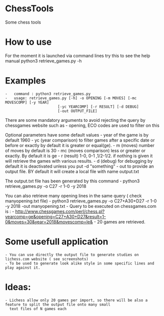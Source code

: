 # ChessTools
Some chess tools

# How to use 
For the moment it is launched via command lines try this to see the help manual
    python3 retrieve_games.py -h

# Examples

    -   command : python3 retrieve_games.py
    -   usage: retrieve_games.py [-h] -o OPENING [-m MOVES] [-mc MOVESCOMP] [-y YEAR]
                            [-yc YEARCOMP] [-r RESULT] [-d DEBUG]
                            [-out OUTPUT_FILE]
There are some mandatory arguments to avoid rejecting the query by chessgames website such as 
    -   opening, ECO codes are used to filter on this

Optional parameters have some default values 
    -   year of the game is by default 1960
    -   yc (year comparison) to filter games after a specific date or before or exactly by default it is greater or equal(ge).
    -   m (moves) number of moves by default is 30
    -   mc (moves comparison) less or greater or exactly. By default it is ge
    -   r (result) 1-0, 0-1 ,1/2-1/2. if nothing is given it will retrieve the games with various results.
    -   d (debug) for debugging by default it is deactivated unless you put -d "something"
    -   out to provide an output file. BY default it will create a local file with name output.txt

The output.txt file has been generated by this command
    -  python3 retrieve_games.py -o C27 -r 1-0 -y 2018

You can also retrieve many opening lines in the same query ( check manyopening.txt file)
    -  python3 retrieve_games.py -o C27+A30+D27 -r 1-0 -y 2018 -out manyopening.txt
    -  Query to be executed on chessgames.com is : 
    -  http://www.chessgames.com/perl/chess.pl?yearcomp=ge&opening=C27+A30+D27&result=1-0&moves=30&year=2018&movescomp=le&
    -  20  games are retrieved.
     
# Some usefull application
    - You can use directly the output file to generate studies on lichess.com website ( see screenshots)
    - To be used to generate look alike style in some specific lines and play against it.

# Ideas:
    - Lichess allow only 20 games per import, so there will be also a feature to split the output file onto many small
      text files of N games each



